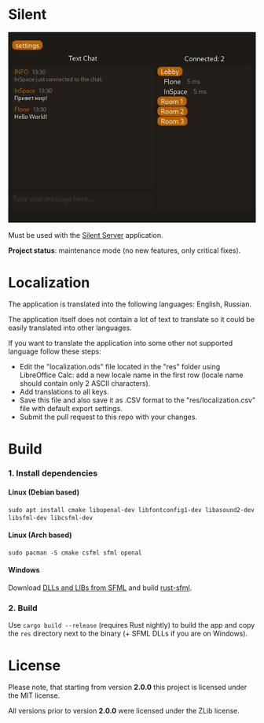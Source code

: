 # Silent

![](screenshot.png?raw=true)

Must be used with the [Silent Server](https://github.com/Flone-dnb/silent-server-rs) application.

**Project status**: maintenance mode (no new features, only critical fixes).

# Localization

The application is translated into the following languages: English, Russian.

The application itself does not contain a lot of text to translate so it could be easily translated into other languages.

If you want to translate the application into some other not supported language follow these steps:

- Edit the "localization.ods" file located in the "res" folder using LibreOffice Calc: add a new locale name in the first row (locale name should contain only 2 ASCII characters).
- Add translations to all keys.
- Save this file and also save it as .CSV format to the "res/localization.csv" file with default export settings.
- Submit the pull request to this repo with your changes.

# Build

### 1. Install dependencies

#### Linux (Debian based)

```
sudo apt install cmake libopenal-dev libfontconfig1-dev libasound2-dev libsfml-dev libcsfml-dev
```

#### Linux (Arch based)

```
sudo pacman -S cmake csfml sfml openal
```

#### Windows

Download [DLLs and LIBs from SFML](https://www.sfml-dev.org/files/SFML-2.5.1-windows-vc15-64-bit.zip) and build [rust-sfml](https://github.com/jeremyletang/rust-sfml/wiki).

### 2. Build

Use `cargo build --release` (requires Rust nightly) to build the app and copy the `res` directory next to the binary (+ SFML DLLs if you are on Windows).

# License

Please note, that starting from version **2.0.0** this project is licensed under the MIT license.

All versions prior to version **2.0.0** were licensed under the ZLib license.
